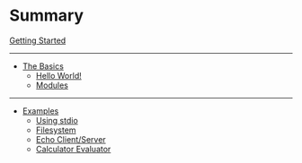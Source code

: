 # Summary

[Getting Started](getting_started.md)

---

- [The Basics](basics/the_basics.md)
  - [Hello World!](basics/hello_world.md)
  - [Modules](basics/modules.md)

---

- [Examples](examples.md)
  - [Using stdio]()
  - [Filesystem]()
  - [Echo Client/Server]()
  - [Calculator Evaluator]()